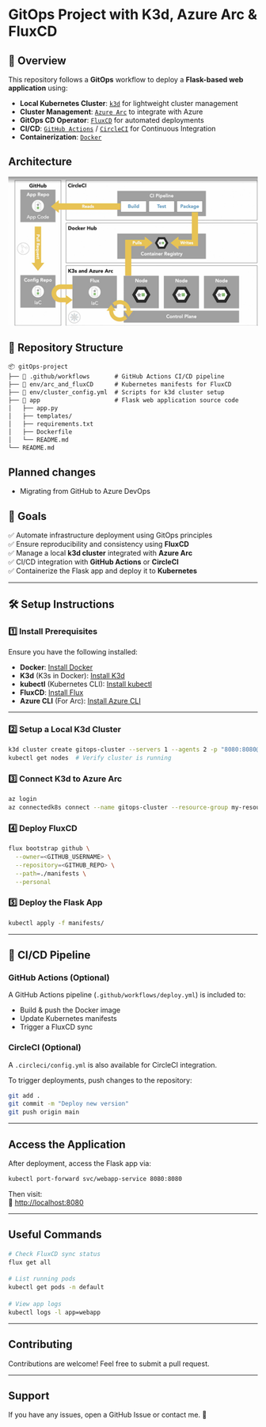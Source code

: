 # GitOps Project with K3d, Azure Arc & FluxCD

## 📖 Overview
This repository follows a **GitOps** workflow to deploy a **Flask-based web application** using:
- **Local Kubernetes Cluster**: [`k3d`](https://k3d.io/) for lightweight cluster management
- **Cluster Management**: [`Azure Arc`](https://learn.microsoft.com/en-us/azure/azure-arc/kubernetes/) to integrate with Azure
- **GitOps CD Operator**: [`FluxCD`](https://fluxcd.io/) for automated deployments
- **CI/CD**: [`GitHub Actions`](https://github.com/features/actions) / [`CircleCI`](https://circleci.com/) for Continuous Integration
- **Containerization**: [`Docker`](https://www.docker.com/)

## Architecture
![Architecture](./images/Architecture.png)

## 📂 Repository Structure
```
📦 gitOps-project
├── 📂 .github/workflows       # GitHub Actions CI/CD pipeline
├── 📂 env/arc_and_fluxCD      # Kubernetes manifests for FluxCD
├── 📂 env/cluster_config.yml  # Scripts for k3d cluster setup
├── 📂 app                     # Flask web application source code
│   ├── app.py
│   ├── templates/
│   ├── requirements.txt
│   ├── Dockerfile
│   └── README.md
└── README.md
```

## Planned changes
- Migrating from GitHub to Azure DevOps

## 🎯 Goals
✅ Automate infrastructure deployment using GitOps principles  
✅ Ensure reproducibility and consistency using **FluxCD**  
✅ Manage a local **k3d cluster** integrated with **Azure Arc**  
✅ CI/CD integration with **GitHub Actions** or **CircleCI**  
✅ Containerize the Flask app and deploy it to **Kubernetes**  

---

## 🛠️ Setup Instructions

### 1️⃣ Install Prerequisites
Ensure you have the following installed:
- **Docker**: [Install Docker](https://docs.docker.com/get-docker/)
- **K3d** (K3s in Docker): [Install K3d](https://k3d.io/#installation)
- **kubectl** (Kubernetes CLI): [Install kubectl](https://kubernetes.io/docs/tasks/tools/)
- **FluxCD**: [Install Flux](https://fluxcd.io/flux/installation/)
- **Azure CLI** (For Arc): [Install Azure CLI](https://learn.microsoft.com/en-us/cli/azure/install-azure-cli)

---

### 2️⃣ Setup a Local K3d Cluster
```sh
k3d cluster create gitops-cluster --servers 1 --agents 2 -p "8080:8080@loadbalancer"
kubectl get nodes  # Verify cluster is running
```

### 3️⃣ Connect K3d to Azure Arc
```sh
az login
az connectedk8s connect --name gitops-cluster --resource-group my-resource-group
```

### 4️⃣ Deploy FluxCD
```sh
flux bootstrap github \
  --owner=<GITHUB_USERNAME> \
  --repository=<GITHUB_REPO> \
  --path=./manifests \
  --personal
```

### 5️⃣ Deploy the Flask App
```sh
kubectl apply -f manifests/
```

---

## 🔄 CI/CD Pipeline
### **GitHub Actions (Optional)**
A GitHub Actions pipeline (`.github/workflows/deploy.yml`) is included to:
- Build & push the Docker image
- Update Kubernetes manifests
- Trigger a FluxCD sync

### **CircleCI (Optional)**
A `.circleci/config.yml` is also available for CircleCI integration.

To trigger deployments, push changes to the repository:
```sh
git add .
git commit -m "Deploy new version"
git push origin main
```

---

##  Access the Application
After deployment, access the Flask app via:
```sh
kubectl port-forward svc/webapp-service 8080:8080
```
Then visit:  
📌 [http://localhost:8080](http://localhost:8080)

---

##  Useful Commands
```sh
# Check FluxCD sync status
flux get all

# List running pods
kubectl get pods -n default

# View app logs
kubectl logs -l app=webapp
```
---

##  Contributing
Contributions are welcome! Feel free to submit a pull request.

---

##  Support
If you have any issues, open a GitHub Issue or contact me. 🚀

